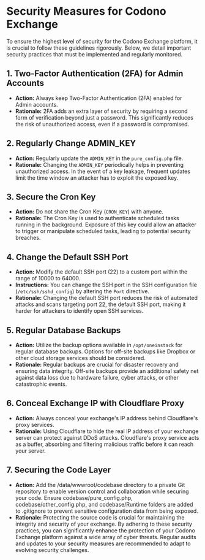 # Security Measures for Codono Exchange

To ensure the highest level of security for the Codono Exchange platform, it is crucial to follow these guidelines rigorously. Below, we detail important security practices that must be implemented and regularly monitored.

## 1. Two-Factor Authentication (2FA) for Admin Accounts

- **Action:** Always keep Two-Factor Authentication (2FA) enabled for Admin accounts.
- **Rationale:** 2FA adds an extra layer of security by requiring a second form of verification beyond just a password. This significantly reduces the risk of unauthorized access, even if a password is compromised.

## 2. Regularly Change ADMIN_KEY

- **Action:** Regularly update the `ADMIN_KEY` in the `pure_config.php` file.
- **Rationale:** Changing the `ADMIN_KEY` periodically helps in preventing unauthorized access. In the event of a key leakage, frequent updates limit the time window an attacker has to exploit the exposed key.

## 3. Secure the Cron Key

- **Action:** Do not share the Cron Key (`CRON_KEY`) with anyone.
- **Rationale:** The Cron Key is used to authenticate scheduled tasks running in the background. Exposure of this key could allow an attacker to trigger or manipulate scheduled tasks, leading to potential security breaches.

## 4. Change the Default SSH Port

- **Action:** Modify the default SSH port (22) to a custom port within the range of 10000 to 64000.
- **Instructions:** You can change the SSH port in the SSH configuration file (`/etc/ssh/sshd_config`) by altering the `Port` directive.
- **Rationale:** Changing the default SSH port reduces the risk of automated attacks and scans targeting port 22, the default SSH port, making it harder for attackers to identify open SSH services.

## 5. Regular Database Backups

- **Action:** Utilize the backup options available in `/opt/oneinstack` for regular database backups. Options for off-site backups like Dropbox or other cloud storage services should be considered.
- **Rationale:** Regular backups are crucial for disaster recovery and ensuring data integrity. Off-site backups provide an additional safety net against data loss due to hardware failure, cyber attacks, or other catastrophic events.

## 6. Conceal Exchange IP with Cloudflare Proxy

- **Action:** Always conceal your exchange's IP address behind Cloudflare's proxy services.
- **Rationale:** Using Cloudflare to hide the real IP address of your exchange server can protect against DDoS attacks. Cloudflare's proxy service acts as a buffer, absorbing and filtering malicious traffic before it can reach your server.

## 7. Securing the Code Layer

- **Action:** Add the /data/wwwroot/codebase directory to a private Git repository to enable version control and collaboration while securing your code. Ensure codebase/pure_config.php, codebase/other_config.php, and codebase/Runtime folders are added to .gitignore to prevent sensitive configuration data from being exposed.
- **Rationale:** Protecting the source code is crucial for maintaining the integrity and security of your exchange.
By adhering to these security practices, you can significantly enhance the protection of your Codono Exchange platform against a wide array of cyber threats. Regular audits and updates to your security measures are recommended to adapt to evolving security challenges.

